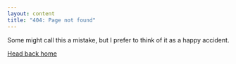 ```yaml
---
layout: content
title: "404: Page not found"
---
```


Some might call this a mistake, but I prefer to think of
it as a happy accident.

<a href="{{ site.baseurl }}/">Head back home</a>

